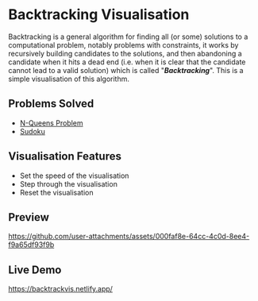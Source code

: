 # Backtracking Visualisation

Backtracking is a general algorithm for finding all (or some) solutions to a computational problem, notably problems with constraints, it works by recursively building candidates to the solutions, and then abandoning a candidate when it hits a dead end (i.e. when it is clear that the candidate cannot lead to a valid solution) which is called "___Backtracking___". This is a simple visualisation of this algorithm.

## Problems Solved
- [N-Queens Problem](https://en.wikipedia.org/wiki/Eight_queens_puzzle)
- [Sudoku](https://en.wikipedia.org/wiki/Sudoku)

## Visualisation Features
- Set the speed of the visualisation
- Step through the visualisation
- Reset the visualisation

## Preview
https://github.com/user-attachments/assets/000faf8e-64cc-4c0d-8ee4-f9a65df93f9b

## Live Demo
https://backtrackvis.netlify.app/
